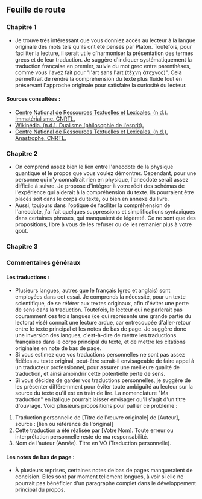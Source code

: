 ## Feuille de route 

### Chapitre 1 

- Je trouve très intéressant que vous donniez accès au lecteur à la langue originale des mots tels qu'ils ont été pensés par Platon. Toutefois, pour faciliter la lecture, il serait utile d'harmoniser la présentation des termes grecs et de leur traduction. Je suggère d'indiquer systématiquement la traduction française en premier, suivie du mot grec entre parenthèses, comme vous l'avez fait pour "l'art sans l'art (τέχνη ἄτεχνος)". Cela permettrait de rendre la compréhension du texte plus fluide tout en préservant l'approche originale pour satisfaire la curiosité du lecteur.


#### Sources consultées : 
- [Centre National de Ressources Textuelles et Lexicales. (n.d.). Immatérialisme. CNRTL.](https://www.cnrtl.fr/definition/immatérialisme)
- [Wikipédia. (n.d.). Dualisme (philosophie de l'esprit).](https://fr.wikipedia.org/wiki/Dualisme_(philosophie_de_l%27esprit)#:~:text=Le%20dualisme%20de%20substance%20est,matérielle%20ne%20peut%20pas%20penser.)
- [Centre National de Ressources Textuelles et Lexicales. (n.d.). Anastrophe. CNRTL.](https://www.cnrtl.fr/definition/anastrophe#:~:text=GRAMM.,l'ordre%20habituel%20des%20mots.)

### Chapitre 2
- On comprend assez bien le lien entre l'anecdote de la physique quantique et le propos que vous voulez démontrer. Cependant, pour une personne qui n'y connaîtrait rien en physique, l'anecdote serait assez difficile à suivre. Je propose d'intégrer à votre récit des schémas de l'expérience qui aiderait à la compréhension du texte. Ils pourraient être placés soit dans le corps du texte, ou bien en annexe du livre.
- Aussi, toujours dans l'optique de faciliter la compréhension de l'anecdote, j'ai fait quelques suppressions et simplifications syntaxiques dans certaines phrases, qui manquaient de légèreté. Ce ne sont que des propositions, libre à vous de les refuser ou de les remanier plus à votre goût.

### Chapitre 3 



### Commentaires généraux
#### Les traductions : 
- Plusieurs langues, autres que le français (grec et anglais) sont employées dans cet essai. Je comprends la nécessité, pour un texte scientifique, de se référer aux textes originaux, afin d'éviter une perte de sens dans la traduction. Toutefois, le lecteur qui ne parlerait pas couramment ces trois langues (ce qui représente une grande partie du lectorat visé) connaît une lecture ardue, car entrecoupée d'aller-retour entre le texte principal et les notes de bas de page. Je suggère donc une inversion des langues, c'est-à-dire de mettre les traductions françaises dans le corps principal du texte, et de mettre les citations originales en note de bas de page. 
-  Si vous estimez que vos traductions personnelles ne sont pas assez fidèles au texte original, peut-être serait-il envisageable de faire appel à un traducteur professionnel, pour assurer une meilleure qualité de traduction, et ainsi amoindrir cette potentielle perte de sens.
-  Si vous décidez de garder vos traductions personnelles, je suggère de les présenter différemment pour éviter toute ambiguïté au lecteur sur la source du texte qu'il est en train de lire. La nomenclature "Ma traduction" en italique pourrait laisser envisager qu'il s'agit d'un titre d'ouvrage. Voici plusieurs propositions pour pallier ce problème :
1) Traduction personnelle de \[Titre de l'œuvre originale] de \[Auteur], source : \[lien ou référence de l'original]
2) Cette traduction a été réalisée par \[Votre Nom]. Toute erreur ou interprétation personnelle reste de ma responsabilité.
3) Nom de l’auteur (Année). Titre en VO (Traduction personnelle).
       
#### Les notes de bas de page :
- À plusieurs reprises, certaines notes de bas de pages manqueraient de concision. Elles sont par moment tellement longues, à voir si elle ne pourrait pas bénéficier d'un paragraphe complet dans le développement principal du propos. 
